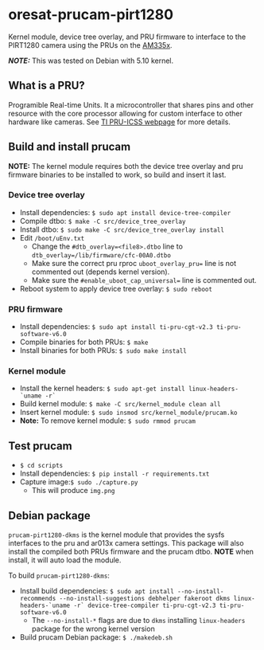 # oresat-prucam-pirt1280

Kernel module, device tree overlay, and PRU firmware to interface to the
PIRT1280 camera using the PRUs on the [AM335x].

_**NOTE:**_ This was tested on Debian with 5.10 kernel.

## What is a PRU?

Programible Real-time Units. It a microcontroller that shares pins and other
resource with the core processor allowing for custom interface to other hardware
like cameras. See [TI PRU-ICSS webpage] for more details.

## Build and install prucam

**NOTE:** The kernel module requires both the device tree overlay and pru
firmware binaries to be installed to work, so build and insert it last.

### Device tree overlay

- Install dependencies: `$ sudo apt install device-tree-compiler`
- Compile dtbo: `$ make -C src/device_tree_overlay`
- Install dtbo: `$ sudo make -C src/device_tree_overlay install`
- Edit `/boot/uEnv.txt`
  - Change the `#dtb_overlay=<file8>.dtbo` line to `dtb_overlay=/lib/firmware/cfc-00A0.dtbo`
  - Make sure the correct pru rproc `uboot_overlay_pru=` line is not commented
  out (depends kernel version).
  - Make sure the `#enable_uboot_cap_universal=` line is commented out.
- Reboot system to apply device tree overlay: `$ sudo reboot`

### PRU firmware

- Install dependencies: `$ sudo apt install ti-pru-cgt-v2.3 ti-pru-software-v6.0`
- Compile binaries for both PRUs: `$ make`
- Install binaries for both PRUs: `$ sudo make install`

### Kernel module

- Install the kernel headers: ``$ sudo apt-get install linux-headers-`uname -r` ``
- Build kernel module: `$ make -C src/kernel_module clean all`
- Insert kernel module: `$ sudo insmod src/kernel_module/prucam.ko`
- **Note:** To remove kernel module: `$ sudo rmmod prucam`

## Test prucam

- `$ cd scripts`
- Install dependencies: `$ pip install -r requirements.txt`
- Capture image:`$ sudo ./capture.py`
  - This will produce `img.png`

## Debian package

`prucam-pirt1280-dkms` is the kernel module that provides the sysfs
interfaces to the pru and ar013x camera settings. This package will also
install the compiled both PRUs firmware and the prucam dtbo. **NOTE** when
install, it will auto load the module.

To build `prucam-pirt1280-dkms`:

- Install build dependencies: ``$ sudo apt install --no-install-recommends
  --no-install-suggestions debhelper fakeroot dkms linux-headers-`uname -r`
  device-tree-compiler ti-pru-cgt-v2.3 ti-pru-software-v6.0``
  - The `--no-install-*` flags are due to `dkms` installing `linux-headers`
    package for the wrong kernel version
- Build prucam Debian package: `$ ./makedeb.sh`

[TI PRU-ICSS webpage]:https://processors.wiki.ti.com/index.php/PRU-ICSS
[AM335x]:https://www.ti.com/processors/sitara-arm/am335x-cortex-a8/overview.html

